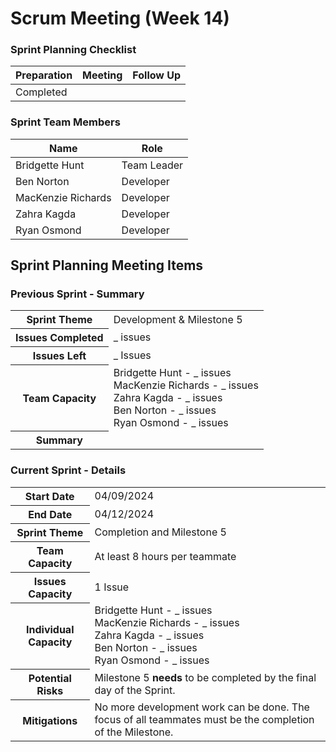 # Scrum Meeting (Week 14)

### Sprint Planning Checklist
| Preparation | Meeting | Follow Up |
| --- | --- | --- |
| Completed | | | <!--INCOMPLETE-->

### Sprint Team Members
| Name               | Role        |
|--------------------|-------------|
| Bridgette Hunt     | Team Leader |
| Ben Norton         | Developer   |
| MacKenzie Richards | Developer   |
| Zahra Kagda        | Developer   |
| Ryan Osmond        | Developer   |

## Sprint Planning Meeting Items

### Previous Sprint - Summary
<table>
  <tr>
    <th>Sprint Theme</th>
    <td>Development & Milestone 5</td>
  </tr>
  <tr>
    <th>Issues Completed</th>
    <td>_ issues</td> <!--INCOMPLETE-->
  </tr>
  <tr>
    <th>Issues Left</th>
    <td>_ Issues</td> <!--INCOMPLETE-->
  </tr>
  <tr>
    <th>Team Capacity</th>
    <td>
      Bridgette Hunt - _ issues<br> <!--INCOMPLETE-->
      MacKenzie Richards - _ issues<br> <!--INCOMPLETE-->
      Zahra Kagda - _ issues<br> <!--INCOMPLETE-->
      Ben Norton - _ issues<br> <!--INCOMPLETE-->
      Ryan Osmond - _ issues <!--INCOMPLETE-->
    </td>
  </tr>
  <tr>
    <th>Summary</th>
    <td></td> <!--INCOMPLETE--> 
  </tr>
</table>

### Current Sprint - Details
<table>
  <tr>
    <th>Start Date</th>
    <td>04/09/2024</td>
  </tr>
  <tr>
    <th>End Date</th>
    <td>04/12/2024</td>
  </tr>
  <tr>
    <th>Sprint Theme</th>
    <td>Completion and Milestone 5</td>
  </tr>
  <tr>
    <th>Team Capacity</th>
    <td>At least 8 hours per teammate</td>
  </tr>
  <tr>
    <th>Issues Capacity</th>
    <td>1 Issue</td> <!--INCOMPLETE-->
  </tr>
  <tr>
    <th>Individual Capacity</th>
        <td>
      Bridgette Hunt - _ issues<br> <!--INCOMPLETE-->
      MacKenzie Richards - _ issues<br> <!--INCOMPLETE-->
      Zahra Kagda - _ issues<br> <!--INCOMPLETE-->
      Ben Norton - _ issues<br> <!--INCOMPLETE-->
      Ryan Osmond - _ issues <!--INCOMPLETE-->
    </td>
  </tr>
  <tr>
    <th>Potential Risks</th>
    <td>Milestone 5 <b>needs</b> to be completed by the final day of the Sprint.</td>
  </tr>
  <tr>
    <th>Mitigations</th>
    <td>No more development work can be done. The focus of all teammates must be the completion of the Milestone.</td>
  </tr>
</table>
